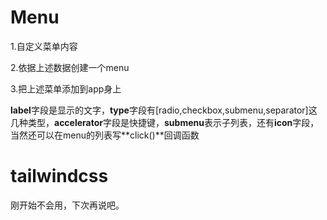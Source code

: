 # Menu

1.自定义菜单内容

2.依据上述数据创建一个menu

3.把上述菜单添加到app身上

**label**字段是显示的文字，**type**字段有[radio,checkbox,submenu,separator]这几种类型，**accelerator**字段是快捷键，**submenu**表示子列表，还有**icon**字段，当然还可以在menu的列表写**click()**回调函数

# tailwindcss

刚开始不会用，下次再说吧。







